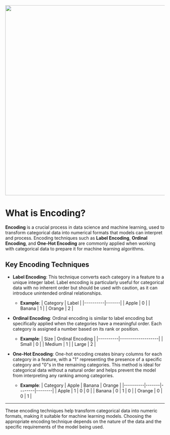 
<img style="margin-right: 30px" width="600" height="600" src="https://github.com/Tuhin4042/resource/blob/main/Encoding.png">

# What is Encoding?

**Encoding** is a crucial process in data science and machine learning, used to transform categorical data into numerical formats that models can interpret and process. Encoding techniques such as **Label Encoding**, **Ordinal Encoding**, and **One-Hot Encoding** are commonly applied when working with categorical data to prepare it for machine learning algorithms.

## Key Encoding Techniques

- **Label Encoding**: This technique converts each category in a feature to a unique integer label. Label encoding is particularly useful for categorical data with no inherent order but should be used with caution, as it can introduce unintended ordinal relationships.
  - **Example**:
    | Category | Label |
    |----------|-------|
    | Apple    | 0     |
    | Banana   | 1     |
    | Orange   | 2     |

- **Ordinal Encoding**: Ordinal encoding is similar to label encoding but specifically applied when the categories have a meaningful order. Each category is assigned a number based on its rank or position.
  - **Example**:
    | Size     | Ordinal Encoding |
    |----------|-------------------|
    | Small    | 0                |
    | Medium   | 1                |
    | Large    | 2                |

- **One-Hot Encoding**: One-hot encoding creates binary columns for each category in a feature, with a "1" representing the presence of a specific category and "0"s in the remaining categories. This method is ideal for categorical data without a natural order and helps prevent the model from interpreting any ranking among categories.
  - **Example**:
    | Category | Apple | Banana | Orange |
    |----------|-------|--------|--------|
    | Apple    | 1     | 0      | 0      |
    | Banana   | 0     | 1      | 0      |
    | Orange   | 0     | 0      | 1      |

---

These encoding techniques help transform categorical data into numeric formats, making it suitable for machine learning models. Choosing the appropriate encoding technique depends on the nature of the data and the specific requirements of the model being used.
